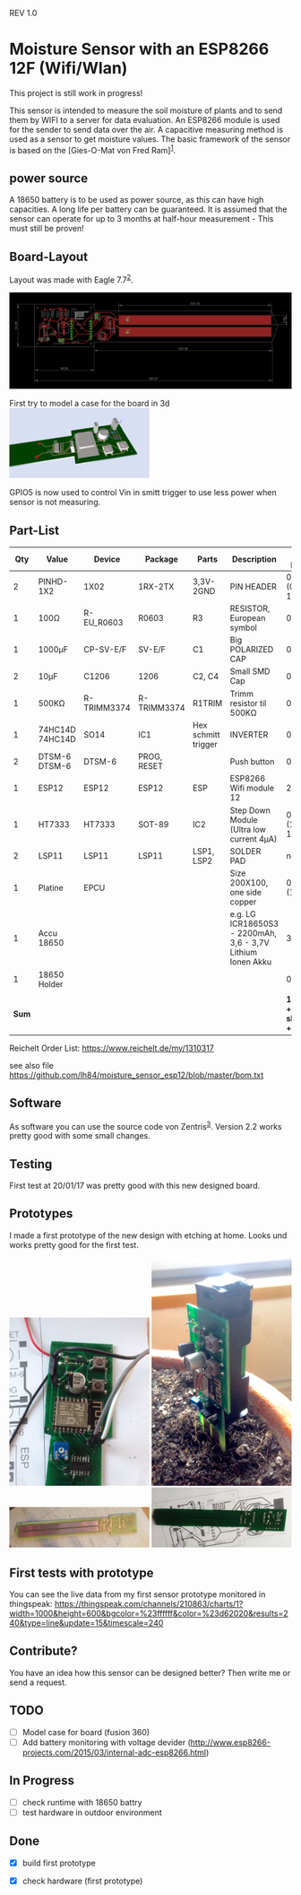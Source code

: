 REV 1.0

# Moisture Sensor with an ESP8266 12F (Wifi/Wlan)

This project is still work in progress!

This sensor is intended to measure the soil moisture of plants and to send them by WIFI to a server for data evaluation. An ESP8266 module is used for the sender to send data over the air. A capacitive measuring method is used as a sensor to get moisture values. The basic framework of the sensor is based on the [Gies-O-Mat von Fred Ram]<sup>[1]</sup>.

## power source

A 18650 battery is to be used as power source, as this can have high capacities. A long life per battery can be guaranteed. It is assumed that the sensor can operate for up to 3 months at half-hour measurement - This must still be proven!

## Board-Layout

Layout was made with Eagle 7.7<sup>[2]</sup>.

![Board](https://raw.githubusercontent.com/lh84/moisture_sensor_esp12/master/images/v1/sensor.png)

First try to model a case for the board in 3d
<img src="https://github.com/lh84/moisture_sensor_esp12/blob/master/export/ecad-io%20.png?raw=true" width="250">

GPIO5 is now used to control Vin in smitt trigger to use less power when sensor is not measuring.

## Part-List

| Qty | Value           | Device      | Package     | Parts               | Description                              | Price per pc     | Order-Link                                                                                                                                             | 
|-----|-----------------|-------------|-------------|---------------------|------------------------------------------|------------|--------------------------------------------------------------------------------------------------------------------------------------------------| 
| 2   | PINHD-1X2       | 1X02        | 1RX-2TX     | 3,3V-2GND           | PIN HEADER                               | 0,28 € (0,71 € / 10pc) | https://www.reichelt.de/Buchsenleisten/MPE-115-1-010/3/index.html?ACTION=3&LA=2&ARTICLE=119955&GROUPID=7435&artnr=MPE+115-1-010&SEARCH=%252A     | 
| 1   | 100Ω             |  R-EU_R0603 | R0603       | R3                  | RESISTOR, European symbol                | 0,02 €   | https://www.reichelt.de/SMD-0603-von-0-bis-910-Ohm/RND-0603-1-100/3/index.html?ACTION=3&LA=5&ARTICLE=183013&GROUPID=7967&artnr=RND+0603+1+100    | 
| 1   | 1000µF          | CP-SV-E/F   | SV-E/F      | C1                  |  Big POLARIZED CAP                       | 0,32 €  | https://www.reichelt.de/Elkos-SMD-Low-ESR-105-C/VF-1000-6-3-P-F/3/index.html?ACTION=3&LA=5&ARTICLE=109181&GROUPID=4001&artnr=VF+1000%2F6%2C3+P-F | 
| 2   | 10µF            | C1206       | 1206        | C2, C4              | Small SMD Cap                            | 0,07 €   | https://www.reichelt.de/Vielschicht-SMD-G1206/X7R-G1206-10-16/3/index.html?ACTION=3&LA=5&ARTICLE=89740&GROUPID=8049&artnr=X7R-G1206+10%2F16      | 
| 1   | 500KΩ            | R-TRIMM3374 | R-TRIMM3374 | R1TRIM              | Trimm resistor til 500KΩ                 | 0,67 €  | https://www.reichelt.de/Miniaturtrimmer/23B-500K/3/index.html?ACTION=3&GROUPID=3131&ARTICLE=146090&OFFSET=16&                                    | 
| 1   | 74HC14D 74HC14D | SO14        | IC1         | Hex schmitt trigger | INVERTER                                 | 0,18 €  | https://www.reichelt.de/ICs-74HC-SMD/SMD-HC-14/3/index.html?ACTION=3&GROUPID=2931&ARTICLE=18640&SEARCH=74HC14&OFFSET=16&                         | 
| 2   | DTSM-6  DTSM-6  | DTSM-6      | PROG, RESET |                     | Push button                              | 0,24 €  | https://www.reichelt.de/Kurzhubtaster/TASTER-9314/3/index.html?ACTION=3&GROUPID=7587&ARTICLE=44510&OFFSET=500&                                   | 
| 1   | ESP12           | ESP12       | ESP12       | ESP                 | ESP8266 Wifi module 12                   | 2,54 €  | https://www.aliexpress.com/item/1-pcs-x-ESP-12F-ESP8266-ESP-12F-Remote-Serial-Port-WIFI-Transceiver-Wireless-Module-UNO/32581210212.html         | 
| 1   | HT7333          | HT7333      | SOT-89      | IC2                 | Step Down Module (Ultra low current 4µA) | 0,12 € (1,18€ / 10pc) | https://www.aliexpress.com/item/10PCS-HT7333-A-SOT89-HT7333-1-SOT-89-HT7333A-1-7333-1-SMD-7333A-1-new/32531141419.html                           | 
| 2   | LSP11           | LSP11       | LSP11       | LSP1, LSP2          | SOLDER PAD                               | no costs   |                                                                                                                                                  | 
| 1   | Platine         | EPCU        |             |                     | Size 200X100, one side copper            | 0,58 € (1,75 €) | https://www.reichelt.de/Platinenzuschnitte/EPCU-200X100/3/index.html?ACTION=3&LA=2&ARTICLE=7408&GROUPID=7783&artnr=EPCU+200X100&SEARCH=%252A     |
| 1 | Accu 18650       |         |             |                     | e.g. LG ICR18650S3 - 2200mAh, 3,6 - 3,7V Lithium Ionen Akku | 3,95 € | https://www.akkuteile.de/lg-icr18650s3-2200mah/a-100629 |
| 1 |  18650 Holder     |         |             |                     | | 0,44 € | https://de.aliexpress.com/item/Hot-With-Wire-Lead-Plastic-18650-Battery-3-7V-Clip-Holder-Storage-Box-Case-Cheap-Sale/32458234409.html |
||
|**Sum**||||||**10,00€ + shipping + work**||


Reichelt Order List: https://www.reichelt.de/my/1310317

see also file https://github.com/lh84/moisture_sensor_esp12/blob/master/bom.txt

## Software

As software you can use the source code von Zentris<sup>[3]</sup>. Version 2.2 works pretty good with some small changes.

## Testing

First test at 20/01/17 was pretty good with this new designed board.

## Prototypes

I made a first prototype of the new design with etching at home. Looks und works pretty good for the first test.

<img src="https://github.com/lh84/moisture_sensor_esp12/blob/master/images/v1/first-prototype3.jpg?raw=true" width="250">
<img src="https://github.com/lh84/moisture_sensor_esp12/blob/master/images/v1/sensor_in_soil.jpeg?raw=true" width="250">
<img src="https://github.com/lh84/moisture_sensor_esp12/blob/master/images/v1/first-prototype.jpg?raw=true" width="250">
<img src="https://github.com/lh84/moisture_sensor_esp12/blob/master/images/v1/first-prototype2.jpg?raw=true" width="250">

## First tests with prototype

You can see the live data from my first sensor prototype monitored in thingspeak:
https://thingspeak.com/channels/210863/charts/1?width=1000&height=600&bgcolor=%23ffffff&color=%23d62020&results=240&type=line&update=15&timescale=240


## Contribute?

You have an idea how this sensor can be designed better? Then write me or send a request.

## TODO
- [ ] Model case for board (fusion 360)
- [ ] Add battery monitoring with voltage devider (http://www.esp8266-projects.com/2015/03/internal-adc-esp8266.html)

## In Progress
- [ ] check runtime with 18650 battry
- [ ] test hardware in outdoor environment

## Done
- [x] build first prototype
- [x] check hardware (first prototype)


[1]: https://www.mikrocontroller.net/topic/335407
[2]: https://cadsoft.io/de/
[3]: https://github.com/Zentris/erdfeuchtemessung
